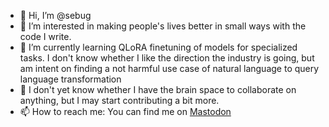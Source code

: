 - 👋 Hi, I’m @sebug
- 👀 I’m interested in making people's lives better in small ways with the code I write.
- 🌱 I’m currently learning QLoRA finetuning of models for specialized tasks. I don't know whether I like the direction the industry is going, but am intent on finding a not harmful use case of natural language to query language transformation
- 💞️ I don't yet know whether I have the brain space to collaborate on anything, but I may start contributing a bit more.
- 📫 How to reach me: You can find me on [Mastodon](https://hachyderm.io/@sebug)

<!---
sebug/sebug is a ✨ special ✨ repository because its `README.md` (this file) appears on your GitHub profile.
You can click the Preview link to take a look at your changes.
--->
